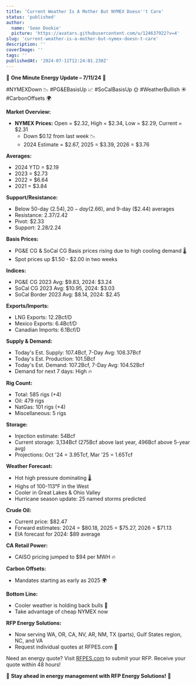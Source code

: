 ```yaml
---
title: 'Current Weather Is A Mother But NYMEX Doesn''t Care'
status: 'published'
author:
  name: 'Sean Dookie'
  picture: 'https://avatars.githubusercontent.com/u/124637922?v=4'
slug: 'current-weather-is-a-mother-but-nymex-doesn-t-care'
description: ''
coverImage: ''
tags: ''
publishedAt: '2024-07-11T12:24:01.230Z'
---
```


🔔 **One Minute Energy Update – 7/11/24** 🔔

#NYMEXDown 📉 #PG&EBasisUp 📈 #SoCalBasisUp 🌞 #WeatherBullish ☀️ #CarbonOffsets 🌍

**Market Overview:**

- **NYMEX Prices:** Open = $2.32, High = $2.34, Low = $2.29, Current = $2.31
  - Down $0.12 from last week 📉
  - 2024 Estimate = $2.67, 2025 = $3.39, 2026 = $3.76

**Averages:**

- 2024 YTD = $2.19
- 2023 = $2.73
- 2022 = $6.64
- 2021 = $3.84

**Support/Resistance:**

- Below 50-day ($2.54), 20-day ($2.66), and 9-day ($2.44) averages
- Resistance: $2.37/$2.42
- Pivot: $2.33
- Support: $2.28/$2.24

**Basis Prices:**

- PG&E CG & SoCal CG Basis prices rising due to high cooling demand 🌡️
- Spot prices up $1.50 - $2.00 in two weeks

**Indices:**

- PG&E CG 2023 Avg: $9.83, 2024: $3.24
- SoCal CG 2023 Avg: $10.95, 2024: $3.03
- SoCal Border 2023 Avg: $8.14, 2024: $2.45

**Exports/Imports:**

- LNG Exports: 12.2Bcf/D
- Mexico Exports: 6.4Bcf/D
- Canadian Imports: 6.1Bcf/D

**Supply & Demand:**

- Today's Est. Supply: 107.4Bcf, 7-Day Avg: 108.37Bcf
- Today's Est. Production: 101.5Bcf
- Today's Est. Demand: 107.2Bcf, 7-Day Avg: 104.52Bcf
- Demand for next 7 days: High 🔥

**Rig Count:**

- Total: 585 rigs (+4)
- Oil: 479 rigs
- NatGas: 101 rigs (+4)
- Miscellaneous: 5 rigs

**Storage:**

- Injection estimate: 54Bcf
- Current storage: 3,134Bcf (275Bcf above last year, 496Bcf above 5-year avg)
- Projections: Oct '24 = 3.95Tcf, Mar '25 = 1.65Tcf

**Weather Forecast:**

- Hot high pressure dominating 🌡️
- Highs of 100-113°F in the West
- Cooler in Great Lakes & Ohio Valley
- Hurricane season update: 25 named storms predicted

**Crude Oil:**

- Current price: $82.47
- Forward estimates: 2024 = $80.18, 2025 = $75.27, 2026 = $71.13
- EIA forecast for 2024: $89 average

**CA Retail Power:**

- CAISO pricing jumped to $94 per MWH 🔥

**Carbon Offsets:**

- Mandates starting as early as 2025 🌍

**Bottom Line:**

- Cooler weather is holding back bulls 🐂
- Take advantage of cheap NYMEX now

**RFP Energy Solutions:**

- Now serving WA, OR, CA, NV, AR, NM, TX (parts), Gulf States region, NC, and VA
- Request individual quotes at RFPES.com 📝

Need an energy quote? Visit [RFPES.com](http://RFPES.com) to submit your RFP. Receive your quote within 48 hours!

🌟 **Stay ahead in energy management with RFP Energy Solutions!** 🌟